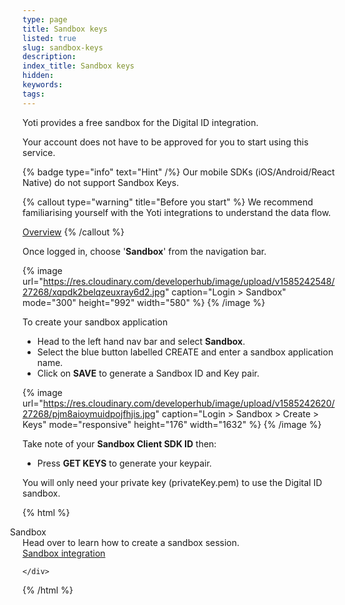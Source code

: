 ```yaml
---
type: page
title: Sandbox keys
listed: true
slug: sandbox-keys
description: 
index_title: Sandbox keys
hidden: 
keywords: 
tags: 
---
```


Yoti provides a free sandbox for the Digital ID integration. 

Your account does not have to be approved for you to start using this service.

{% badge type="info" text="Hint" /%} Our mobile SDKs (iOS/Android/React Native) do not support Sandbox Keys.

{% callout type="warning" title="Before you start" %}
We recommend familiarising yourself with the Yoti integrations to understand the data flow.

[Overview](https://developers.yoti.com/digital-id-v2)
{% /callout %}

Once logged in, choose '**Sandbox**' from the navigation bar.

{% image url="https://res.cloudinary.com/developerhub/image/upload/v1585242548/27268/xqpdk2belqzeuxray6d2.jpg" caption="Login &gt; Sandbox" mode="300" height="992" width="580" %}
{% /image %}

To create your sandbox application

- Head to the left hand nav bar and select **Sandbox**.
- Select the blue button labelled CREATE and enter a sandbox application name.
- Click on **SAVE** to generate a Sandbox ID and Key pair.

{% image url="https://res.cloudinary.com/developerhub/image/upload/v1585242620/27268/pjm8aioymuidpojfhjis.jpg" caption="Login &gt; Sandbox &gt; Create &gt; Keys" mode="responsive" height="176" width="1632" %}
{% /image %}

Take note of your **Sandbox Client SDK ID** then:

- Press **GET KEYS** to generate your keypair. 

You will only need your private key (privateKey.pem) to use the Digital ID sandbox.

{% html %}
<div class="alert-SAND">
    <div class="alert-title" id="SAND">
    <i _ngcontent-cvo-c21="" class="fas fa-external-link-alt" style="margin-left: -35px; margin-right: 15px"></i>  
      Sandbox
    </div>
    <div class="alert-text">
       Head over to learn how to create a sandbox session.
    </div>
    <div class="alert-links"> 
              <a href="https://developers.yoti.com/digital-id/sandbox">Sandbox integration</a>

    </div>
</div>

</div>
{% /html %}